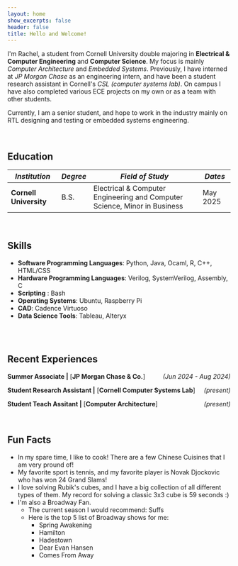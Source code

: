 ```yaml
---
layout: home
show_excerpts: false
header: false
title: Hello and Welcome!
---
```


I'm Rachel, a student from Cornell University double majoring in **Electrical & Computer Engineering** and **Computer Science**. My focus is mainly *Computer Architecture* and *Embedded Systems*. Previously, I have interned at *JP Morgan Chase* as an engineering intern, and have been a student research assistant in Cornell's *CSL (computer systems lab)*. On campus I have also completed various ECE projects on my own or as a team with other students.

Currently, I am a senior student, and hope to work in the industry mainly on RTL designing and testing or embedded systems engineering.

 <br>

## Education

|  *Institution*    | *Degree*       | *Field of Study*     | *Dates* |
| ----------------- | -------------- | -------------------- | ------- |
| **Cornell University** | B.S. | Electrical & Computer Engineering and Computer Science, Minor in Business | May 2025  |

  <br>

## Skills

- **Software Programming Languages**: Python, Java, Ocaml, R, C++, HTML/CSS
- **Hardware Programming Languages**: Verilog, SystemVerilog, Assembly, C
- **Scripting** : Bash
- **Operating Systems**: Ubuntu, Raspberry Pi
- **CAD**: Cadence Virtuoso
- **Data Science Tools**: Tableau, Alteryx
<br>

<br>

## Recent Experiences

**Summer Associate \|** [**JP Morgan Chase & Co.**]   <span style="float:right;"> <i>(Jun 2024 - Aug 2024)</i> </span>

**Student Research Assistant \|**  [**Cornell Computer Systems Lab**]  <span style="float:right;"> <i>(present)</i> </span>

**Student Teach Assitant \|**  [**Computer Architecture**]  <span style="float:right;"> <i>(present)</i> </span>

<br>

## Fun Facts

- In my spare time, I like to cook! There are a few Chinese Cuisines that I am very pround of!
- My favorite sport is tennis, and my favorite player is Novak Djockovic who has won 24 Grand Slams!
- I love solving Rubik's cubes, and I have a big collection of all different types of them. My record for solving a classic 3x3 cube is 59 seconds :)
- I'm also a Broadway Fan.
  - The current season I would recommend: Suffs
  - Here is the top 5 list of Broadway shows for me:
    - Spring Awakening
    - Hamilton
    - Hadestown
    - Dear Evan Hansen
    - Comes From Away
